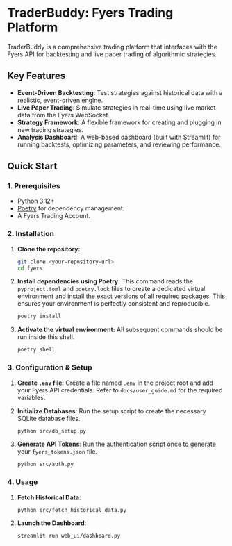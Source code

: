 # TraderBuddy: Fyers Trading Platform

TraderBuddy is a comprehensive trading platform that interfaces with the Fyers API for backtesting and live paper trading of algorithmic strategies.

## Key Features

-   **Event-Driven Backtesting**: Test strategies against historical data with a realistic, event-driven engine.
-   **Live Paper Trading**: Simulate strategies in real-time using live market data from the Fyers WebSocket.
-   **Strategy Framework**: A flexible framework for creating and plugging in new trading strategies.
-   **Analysis Dashboard**: A web-based dashboard (built with Streamlit) for running backtests, optimizing parameters, and reviewing performance.

## Quick Start

### 1. Prerequisites

-   Python 3.12+
-   [Poetry](https://python-poetry.org/) for dependency management.
-   A Fyers Trading Account.

### 2. Installation

1.  **Clone the repository:**
    ```bash
    git clone <your-repository-url>
    cd fyers
    ```

2.  **Install dependencies using Poetry:**
    This command reads the `pyproject.toml` and `poetry.lock` files to create a dedicated virtual environment and install the exact versions of all required packages. This ensures your environment is perfectly consistent and reproducible.
    ```bash
    poetry install
    ```

3.  **Activate the virtual environment:**
    All subsequent commands should be run inside this shell.
    ```bash
    poetry shell
    ```

### 3. Configuration & Setup

1.  **Create `.env` file**: Create a file named `.env` in the project root and add your Fyers API credentials. Refer to `docs/user_guide.md` for the required variables.

2.  **Initialize Databases**: Run the setup script to create the necessary SQLite database files.
    ```bash
    python src/db_setup.py
    ```

3.  **Generate API Tokens**: Run the authentication script once to generate your `fyers_tokens.json` file.
    ```bash
    python src/auth.py
    ```

### 4. Usage

1.  **Fetch Historical Data**:
    ```bash
    python src/fetch_historical_data.py
    ```
2.  **Launch the Dashboard**:
    ```bash
    streamlit run web_ui/dashboard.py
    ```